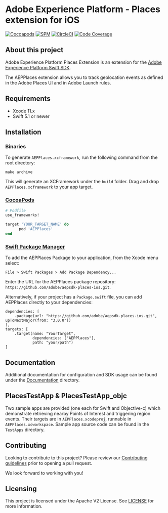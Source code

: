 # Adobe Experience Platform - Places extension for iOS

[![Cocoapods](https://img.shields.io/cocoapods/v/AEPPlaces.svg?color=orange&label=AEPPlaces&logo=apple&logoColor=white)](https://cocoapods.org/pods/AEPPlaces)
[![SPM](https://img.shields.io/badge/SPM-Supported-orange.svg?logo=apple&logoColor=white)](https://swift.org/package-manager/)
[![CircleCI](https://img.shields.io/circleci/project/github/adobe/aepsdk-places-ios/main.svg?logo=circleci)](https://circleci.com/gh/adobe/workflows/aepsdk-places-ios)
[![Code Coverage](https://img.shields.io/codecov/c/github/adobe/aepsdk-places-ios/main.svg?logo=codecov)](https://codecov.io/gh/adobe/aepsdk-places-ios/branch/main)

## About this project

Adobe Experience Platform Places Extension is an extension for the [Adobe Experience Platform Swift SDK](https://github.com/adobe/aepsdk-core-ios).

The AEPPlaces extension allows you to track geolocation events as defined in the Adobe Places UI and in Adobe Launch rules.

## Requirements
- Xcode 11.x
- Swift 5.1 or newer

## Installation

### Binaries

To generate `AEPPlaces.xcframework`, run the following command from the root directory:

```
make archive
```

This will generate an XCFramework under the `build` folder. Drag and drop `AEPPlaces.xcframework` to your app target.

### [CocoaPods](https://guides.cocoapods.org/using/using-cocoapods.html)

```ruby
# Podfile
use_frameworks!

target 'YOUR_TARGET_NAME' do
      pod 'AEPPlaces'
end
```

### [Swift Package Manager](https://github.com/apple/swift-package-manager)

To add the AEPPlaces Package to your application, from the Xcode menu select:

`File > Swift Packages > Add Package Dependency...`

Enter the URL for the AEPPlaces package repository: `https://github.com/adobe/aepsdk-places-ios.git`.

Alternatively, if your project has a `Package.swift` file, you can add AEPPlaces directly to your dependencies:

```
dependencies: [
    .package(url: "https://github.com/adobe/aepsdk-places-ios.git", upToNextMajor(from: "3.0.0"))
],
targets: [
    .target(name: "YourTarget",
            dependencies: ["AEPPlaces"],
            path: "your/path")
]
```

## Documentation
Additional documentation for configuration and SDK usage can be found under the [Documentation](Documentation/README.md) directory.

## PlacesTestApp & PlacesTestApp_objc
Two sample apps are provided (one each for Swift and Objective-c) which demonstrate retrieving nearby Points of Interest and triggering region events. Their targets are in `AEPPlaces.xcodeproj`, runnable in `AEPPlaces.xcworkspace`. Sample app source code can be found in the `TestApps` directory.

## Contributing
Looking to contribute to this project? Please review our [Contributing guidelines](.github/CONTRIBUTING.md) prior to opening a pull request.

We look forward to working with you!

## Licensing
This project is licensed under the Apache V2 License. See [LICENSE](LICENSE) for more information.
